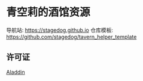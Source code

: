 # 青空莉的酒馆资源

导航站: <https://stagedog.github.io>
仓库模板: <https://github.com/stagedog/tavern_helper_template>

## 许可证

[Aladdin](LICENSE)
